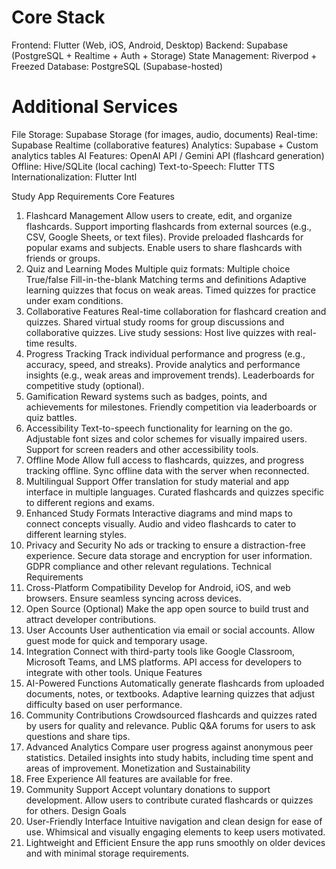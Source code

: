 # Core Stack

Frontend: Flutter (Web, iOS, Android, Desktop)
Backend: Supabase (PostgreSQL + Realtime + Auth + Storage)
State Management: Riverpod + Freezed
Database: PostgreSQL (Supabase-hosted)

# Additional Services

File Storage: Supabase Storage (for images, audio, documents)
Real-time: Supabase Realtime (collaborative features)
Analytics: Supabase + Custom analytics tables
AI Features: OpenAI API / Gemini API (flashcard generation)
Offline: Hive/SQLite (local caching)
Text-to-Speech: Flutter TTS
Internationalization: Flutter Intl

Study App Requirements
Core Features

1. Flashcard Management
   Allow users to create, edit, and organize flashcards.
   Support importing flashcards from external sources (e.g., CSV, Google Sheets, or text files).
   Provide preloaded flashcards for popular exams and subjects.
   Enable users to share flashcards with friends or groups.
2. Quiz and Learning Modes
   Multiple quiz formats:
   Multiple choice
   True/false
   Fill-in-the-blank
   Matching terms and definitions
   Adaptive learning quizzes that focus on weak areas.
   Timed quizzes for practice under exam conditions.
3. Collaborative Features
   Real-time collaboration for flashcard creation and quizzes.
   Shared virtual study rooms for group discussions and collaborative quizzes.
   Live study sessions: Host live quizzes with real-time results.
4. Progress Tracking
   Track individual performance and progress (e.g., accuracy, speed, and streaks).
   Provide analytics and performance insights (e.g., weak areas and improvement trends).
   Leaderboards for competitive study (optional).
5. Gamification
   Reward systems such as badges, points, and achievements for milestones.
   Friendly competition via leaderboards or quiz battles.
6. Accessibility
   Text-to-speech functionality for learning on the go.
   Adjustable font sizes and color schemes for visually impaired users.
   Support for screen readers and other accessibility tools.
7. Offline Mode
   Allow full access to flashcards, quizzes, and progress tracking offline.
   Sync offline data with the server when reconnected.
8. Multilingual Support
   Offer translation for study material and app interface in multiple languages.
   Curated flashcards and quizzes specific to different regions and exams.
9. Enhanced Study Formats
   Interactive diagrams and mind maps to connect concepts visually.
   Audio and video flashcards to cater to different learning styles.
10. Privacy and Security
    No ads or tracking to ensure a distraction-free experience.
    Secure data storage and encryption for user information.
    GDPR compliance and other relevant regulations.
    Technical Requirements
11. Cross-Platform Compatibility
    Develop for Android, iOS, and web browsers.
    Ensure seamless syncing across devices.
12. Open Source (Optional)
    Make the app open source to build trust and attract developer contributions.
13. User Accounts
    User authentication via email or social accounts.
    Allow guest mode for quick and temporary usage.
14. Integration
    Connect with third-party tools like Google Classroom, Microsoft Teams, and LMS platforms.
    API access for developers to integrate with other tools.
    Unique Features
15. AI-Powered Functions
    Automatically generate flashcards from uploaded documents, notes, or textbooks.
    Adaptive learning quizzes that adjust difficulty based on user performance.
16. Community Contributions
    Crowdsourced flashcards and quizzes rated by users for quality and relevance.
    Public Q&A forums for users to ask questions and share tips.
17. Advanced Analytics
    Compare user progress against anonymous peer statistics.
    Detailed insights into study habits, including time spent and areas of improvement.
    Monetization and Sustainability
18. Free Experience
    All features are available for free.
19. Community Support
    Accept voluntary donations to support development.
    Allow users to contribute curated flashcards or quizzes for others.
    Design Goals
20. User-Friendly Interface
    Intuitive navigation and clean design for ease of use.
    Whimsical and visually engaging elements to keep users motivated.
21. Lightweight and Efficient
    Ensure the app runs smoothly on older devices and with minimal storage requirements.
